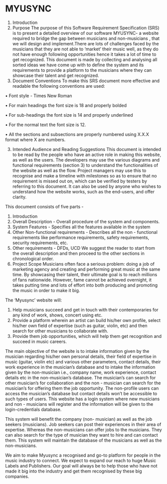 # MYUSYNC
1.	Introduction
1.	Purpose 
The purpose of this Software Requirement Specification (SRS) is to present a detailed overview of our software MYUSYNC- a website required to bridge the gap between musicians and non-musicians , that we will design and implement.There are lots of challenges faced by the musicians that they are not able to ‘market’ their music well, as they do not have enough following opportunities hence it takes a lot of time to get recognized. This document is made by collecting and analysing all sorted ideas we have come up with to define the system and its requirements to provide a platform to the musicians where they can showcase their talent and get recognized.
2.	Document Conventions
To make this SRS document more effective and readable the following conventions are used:

•	Font style - Times New Roman 

•	For main headings the font size is 18 and properly bolded

•	For sub-headings the font size is 14 and properly underlined

•	For the normal text the font size is 12.

•	All the sections and subsections are properly numbered using X.X.X format where X are numbers.


3.	Intended Audience and Reading Suggestions
This document is intended to be read by the people who have an active role in making this website, as well as the users.
The developers may use the various diagrams and functional requirements (section 3) to understand the functionalities of the website as well as the flow. Project managers may use this to recognise and make a timeline with milestones so as to ensure that no requirement is missed out on, which can be verified by testers by referring to this document. It can also be used by anyone who wishes to understand how the website works, such as the end-users, and offer clarity.

This document consists of five parts -
1.	Introduction
2.	Overall Description - Overall procedure of the system and components.
3.	System Features - Specifies all the features available in the system
4.	Other Non-functional requirements - Describes all the non - functional requirements like performance requirements, safety requirements, security requirements, etc.
5.	Other requirements - DFDs, UCD
We suggest the reader to start from the overall description and then proceed to the other sections in chronological order.
 
4.	Project Scope
Musicians often face a serious problem: doing a job of marketing agency and creating and performing great music at the same time. By showcasing their talent, their ultimate goal is to reach millions of fans nationwide. However, fame cannot be achieved overnight, it takes putting time and lots of effort into both producing and promoting the music in order to make it big. 

The ‘Myusync’ website will:

1.	Help musicians succeed and get in touch with their contemporaries for any kind of work, shows, concert using etc.
2.	Provide a platform wherein an artist can build his/her own profile, select his/her own field of expertise (such as guitar, violin, etc) and then search for other musicians to collaborate with.
3.	Provide them job opportunities, which will help them get recognition and succeed in music careers.

The main objective of the website is to intake information given by the musician regarding his/her own personal details, their field of expertise in music (guitar, violin etc) and various other parameters, contact details, their work experience in the musician’s database and to intake the information given by the non-musician i.e., company name, work experience, contact details etc in the non-musician’s database. The musician’s can search for other musician’s for collaboration and the non - musician can search for the musician’s for offering them the job opportunity. The non-profile users can access the musician’s database but contact details won’t be accessible to such types of users. This website has a login system where new musicians and non - musicians will register and the information will be given to the login-credentials database.

This system will benefit the company (non- musician) as well as the job seekers (musicians). Job seekers can post their experiences in their area of expertise. Whereas the non-musicians can offer jobs to the musicians. They can also search for the type of musician they want to hire and can contact them. This system will maintain the database of the musicians as well as the non-musicians.

We aim to make Myusync a recognised and go-to platform for people in the music industry to connect. We expect to expand our reach to huge Music Labels and Publishers. Our goal will always be to help those who have not made it big into the industry and get them recognised by these big companies.
